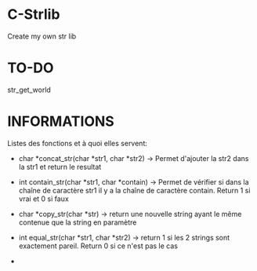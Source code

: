 # C-Strlib
Create my own str lib

# TO-DO
str_get_world

# INFORMATIONS
Listes des fonctions et à quoi elles servent:

- char *concat_str(char *str1, char *str2) -> Permet d'ajouter la str2 dans la str1 et return le resultat

- int contain_str(char *str1, char *contain) -> Permet de vérifier si dans la chaîne de caractère str1 il y a la chaîne de caractère contain. Return 1 si vrai et 0 si faux

- char *copy_str(char *str) -> return une nouvelle string ayant le même contenue que la string en paramètre

- int equal_str(char *str1, char *str2) -> return 1 si les 2 strings sont exactement pareil. Return 0 si ce n'est pas le cas

-